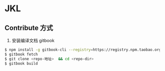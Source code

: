 # JKL

## Contribute 方式

1. 安装编译文档 gitbook

```sh
$ npm install -g gitbook-cli --registry=https://registry.npm.taobao.org
$ gitbook fetch
$ git clone <repo-地址>  && cd <repo-dir>
$ gitbook build
```
